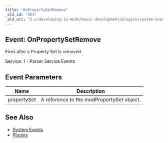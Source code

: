 ```yaml
---
title: "OnPropertySetRemove"
_old_id: "453"
_old_uri: "2.x/developing-in-modx/basic-development/plugins/system-events/onpropertysetremove"
---
```


## Event: OnPropertySetRemove

Fires after a Property Set is removed.

Service: 1 - Parser Service Events

## Event Parameters

| Name | Description |
|------|-------------|
| propertySet | A reference to the modPropertySet object. |
## See Also

- [System Events](developing-in-modx/basic-development/plugins/system-events "System Events")
- [Plugins](developing-in-modx/basic-development/plugins "Plugins")